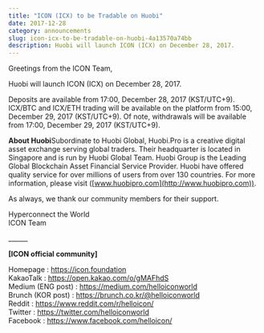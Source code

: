 ```yaml
---
title: "ICON (ICX) to be Tradable on Huobi"
date: 2017-12-28
category: announcements
slug: icon-icx-to-be-tradable-on-huobi-4a13570a74bb
description: Huobi will launch ICON (ICX) on December 28, 2017.
---
```


Greetings from the ICON Team,

Huobi will launch ICON (ICX) on December 28, 2017.

Deposits are available from 17:00, December 28, 2017 (KST/UTC+9). ICX/BTC and ICX/ETH trading will be available on the platform from 15:00, December 29, 2017 (KST/UTC+9). Of note, withdrawals will be available from 17:00, December 29, 2017 (KST/UTC+9).

**About Huobi**Subordinate to Huobi Global, Huobi.Pro is a creative digital asset exchange serving global traders. Their headquarter is located in Singapore and is run by Huobi Global Team. Huobi Group is the Leading Global Blockchain Asset Financial Service Provider. Huobi have offered quality service for over millions of users from over 130 countries. For more information, please visit ([www.huobipro.com](http://www.huobipro.com)).

As always, we thank our community members for their support.

Hyperconnect the World  
ICON Team

\_\_\_\_\_\_

**[ICON official community]**

Homepage : <https://icon.foundation>  
KakaoTalk : <https://open.kakao.com/o/gMAFhdS>  
Medium (ENG post) : <https://medium.com/helloiconworld>  
Brunch (KOR post) : <https://brunch.co.kr/@helloiconworld>  
Reddit : <https://www.reddit.com/r/helloicon/>  
Twitter : <https://twitter.com/helloiconworld>  
Facebook : <https://www.facebook.com/helloicon/>


